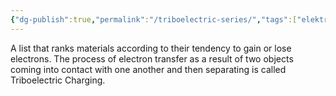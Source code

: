 ```yaml
---
{"dg-publish":true,"permalink":"/triboelectric-series/","tags":["elektromagnetiskfältteori"]}
---
```


A list that ranks materials according to their tendency to gain or lose electrons. The process of electron transfer as a result of two objects coming into contact with one another and then separating is called Triboelectric Charging.